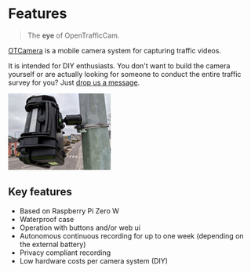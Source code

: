 # Features

> The **eye** of OpenTrafficCam.

[OTCamera](https://github.com/OpenTrafficCam/OTCamera) is a mobile camera system for
capturing traffic videos.

It is intended for DIY enthusiasts.
You don't want to build the camera yourself or are actually looking for someone to
conduct the entire traffic survey for you?
Just [drop us a message](mailto:team@opentrafficcam.org).

![OTCamera](OTCamera.png)

## Key features

* Based on Raspberry Pi Zero W
* Waterproof case
* Operation with buttons and/or web ui
* Autonomous continuous recording for up to one week (depending on the external battery)
* Privacy compliant recording
* Low hardware costs per camera system (DIY)

